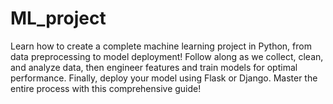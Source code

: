 # ML_project
Learn how to create a complete machine learning project in Python, from data preprocessing to model deployment! Follow along as we collect, clean, and analyze data, then engineer features and train models for optimal performance. Finally, deploy your model using Flask or Django. Master the entire process with this comprehensive guide! 
